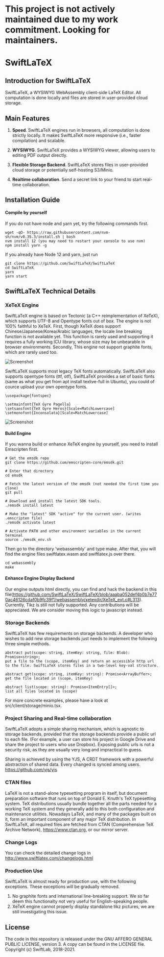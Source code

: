 # This project is not actively maintained due to my work commitment. Looking for maintainers. 

# SwiftLaTeX

## Introduction for SwiftLaTeX

SwiftLaTeX, a WYSIWYG WebAssembly client-side LaTeX Editor. All computation is done locally and files are stored in user-provided cloud storage. 

## Main Features

1. __Speed__. SwiftLaTeX engines run in browsers, all computation is done strictly locally. It makes SwiftLaTeX more responsive (i.e., faster compilation) and scalable.

2. __WYSIWYG__. SwiftLaTeX provides a WYSIWYG viewer, allowing users to editing PDF output directly.

3. __Flexible Storage Backend__. SwiftLaTeX stores files in user-provided cloud storage or potentially self-hosting S3/Minio. 

4. __Realtime collaboration__. Send a secret link to your friend to start real-time collaboration.

## Installation Guide

#### Compile by yourself
If you do not have node and yarn yet, try the following commands first.
```
wget -qO- https://raw.githubusercontent.com/nvm-sh/nvm/v0.35.3/install.sh | bash
nvm install 12 (you may need to restart your console to use nvm)
npm install yarn -g 
```

If you already have Node 12 and yarn, just run
```
git clone https://github.com/SwiftLaTeX/SwiftLaTeX
cd SwiftLaTeX
yarn
yarn start
```

## SwiftLaTeX Technical Details

### XeTeX Engine
SwiftLaTeX engine is based on Tectonic (a C++ reimplementation of XeTeX), which supports UTF-8 and Opentype fonts out of box.
The engine is not 100% faithful to XeTeX. 
First, though XeTeX does support Chinese/Japanese/Korea/Arabic languages, the locale line breaking function is not available yet. This function is rarely used and supporting it requires a fully working ICU library, whose size may be unbearable in browser environments.
Secondly, This engine not support graphite fonts, which are rarely used too.

![Screenshot](https://s3.swiftlatex.com/swiftlatex2/9FSa0rkYnHCWlA9ThUbeUYWKyE2A4yrK/asset/cn9tf1YLHmlocalhost_3011_editor.html_p_3D0KaL0q7np8(iPad_20Pro)_20(2).png)

SwiftLaTeX supports most legacy TeX fonts automatically. 
SwiftLaTeX also supports opentype fonts (ttf, otf), SwiftLaTeX provides a set of basic fonts (same as what you get from apt install texlive-full in Ubuntu), you could of cource upload your own opentype fonts.
```
\usepackage{fontspec}

\setmainfont{TeX Gyre Pagella}
\setsansfont{TeX Gyre Heros}[Scale=MatchLowercase]
\setmonofont{Inconsolata}[Scale=MatchLowercase]
```

![Screenshot](https://s3.swiftlatex.com/swiftlatex2/AWdSGuPe60mHwNXnzqDeuOLzWUgkaeaE/asset/localhost_3011_editor,html_p%3DMy_fancy_project,cCBkO57V(iPad_Pro).iBO26.png)

#### Build Engine
If you wanna build or enhance XeTeX engine by yourself, you need to install Emscripten first.
```
# Get the emsdk repo
git clone https://github.com/emscripten-core/emsdk.git

# Enter that directory
cd emsdk

# Fetch the latest version of the emsdk (not needed the first time you clone)
git pull

# Download and install the latest SDK tools.
./emsdk install latest

# Make the "latest" SDK "active" for the current user. (writes .emscripten file)
./emsdk activate latest

# Activate PATH and other environment variables in the current terminal
source ./emsdk_env.sh
```

Then go to the directory 'webassembly' and type make. After that, you will find the engine files swiftlatex.wasm and swiftlatex.js over there.
```
cd webassembly
make
```

#### Enhance Engine Display Backend
Our engine outputs html directly, you can find and hack the backend in this file(https://github.com/SwiftLaTeX/SwiftLaTeX/blob/aaaba052def4b0b7e770ac46126cdaf0b9fc39f1/webassembly/xetexdir/XeTeX_ext.c#L313). Currently, Tikz is still not fully supported. Any contributions will be appreciated. We are consider moving this logic to javascript instead.

### Storage Backends
SwiftLaTeX has few requirements on storage backends. A developer who wishes to add new storage backends just needs to implement the following three simple methods. 

```
abstract put(scope: string, itemKey: string, file: Blob): Promise<string>;
put a file to the (scope, itemKey) and return an accessible http url to the file. SwiftLaTeX stores files in a two-level key-val structure. 

abstract get(scope: string, itemKey: string): Promise<ArrayBuffer>;
get the file located in (scope, itemKey)

abstract list(scope: string): Promise<ItemEntry[]>;
list all files located in (scope)
```
For more concrete examples, please have a look at src/client/storage/minio.tsx.

### Project Sharing and Real-time collaboration 
SwiftLaTeX adopts a simple sharing mechanism, which is agnostic to storage backends, provided that the storage backends provide a public url to each file. (For example, a user can store his project in Google Drive and share the project to users who use Dropbox).
Exposing public urls is not a security risk, as they are usually very long and impractical to guess. 

Sharing is achieved by using the YJS, A CRDT framework with a powerful abstraction of shared data. Every changed is synced among users.
https://github.com/yjs/yjs

### CTAN files
LaTeX is not a stand-alone typesetting program in itself, but document preparation software that runs on top of Donald E. Knuth's TeX typesetting system. TeX distributions usually bundle together all the parts needed for a working TeX system and they generally add to this both configuration and maintenance utilities. Nowadays LaTeX, and many of the packages built on it, form an important component of any major TeX distribution. 
In SwiftLaTeX, all required files are fetched from CTAN (Comprehensive TeX Archive Network), https://www.ctan.org, or our mirror server. 

### Change Logs
You can check the detailed change logs in http://www.swiftlatex.com/changelogs.html

### Production Use
SwiftLaTeX is almost ready for production use, with the following exceptions. These exceptions will be gradually removed.
1. No graphite fonts and international line-breaking support. We so far deem this functionalty not very useful for English-speaking people. 
3. XeTeX engine cannot properly display standalone tikz pictures, we are still investigating this issue.


## License
The code in this repository is released under the GNU AFFERO GENERAL PUBLIC LICENSE, version 3. A copy can be found in the LICENSE file.
Copyright (c) SwiftLab, 2018-2021.
